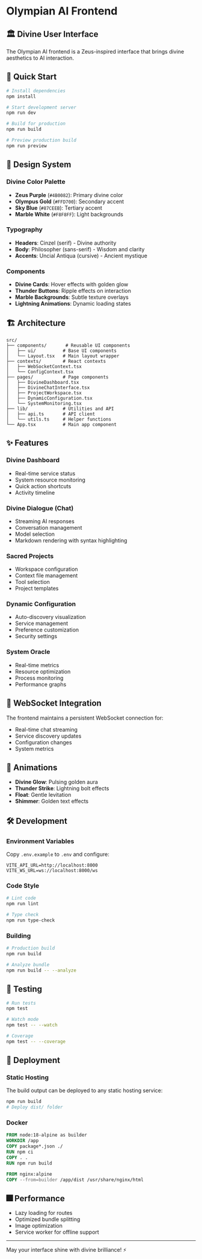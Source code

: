 # Olympian AI Frontend

## 🏛️ Divine User Interface

The Olympian AI frontend is a Zeus-inspired interface that brings divine aesthetics to AI interaction.

## 🚀 Quick Start

```bash
# Install dependencies
npm install

# Start development server
npm run dev

# Build for production
npm run build

# Preview production build
npm run preview
```

## 🎨 Design System

### Divine Color Palette

- **Zeus Purple** (`#4B0082`): Primary divine color
- **Olympus Gold** (`#FFD700`): Secondary accent
- **Sky Blue** (`#87CEEB`): Tertiary accent
- **Marble White** (`#F8F8FF`): Light backgrounds

### Typography

- **Headers**: Cinzel (serif) - Divine authority
- **Body**: Philosopher (sans-serif) - Wisdom and clarity
- **Accents**: Uncial Antiqua (cursive) - Ancient mystique

### Components

- **Divine Cards**: Hover effects with golden glow
- **Thunder Buttons**: Ripple effects on interaction
- **Marble Backgrounds**: Subtle texture overlays
- **Lightning Animations**: Dynamic loading states

## 🏗️ Architecture

```
src/
├── components/       # Reusable UI components
│   ├── ui/          # Base UI components
│   └── Layout.tsx   # Main layout wrapper
├── contexts/        # React contexts
│   ├── WebSocketContext.tsx
│   └── ConfigContext.tsx
├── pages/           # Page components
│   ├── DivineDashboard.tsx
│   ├── DivineChatInterface.tsx
│   ├── ProjectWorkspace.tsx
│   ├── DynamicConfiguration.tsx
│   └── SystemMonitoring.tsx
├── lib/             # Utilities and API
│   ├── api.ts       # API client
│   └── utils.ts     # Helper functions
└── App.tsx          # Main app component
```

## ✨ Features

### Divine Dashboard
- Real-time service status
- System resource monitoring
- Quick action shortcuts
- Activity timeline

### Divine Dialogue (Chat)
- Streaming AI responses
- Conversation management
- Model selection
- Markdown rendering with syntax highlighting

### Sacred Projects
- Workspace configuration
- Context file management
- Tool selection
- Project templates

### Dynamic Configuration
- Auto-discovery visualization
- Service management
- Preference customization
- Security settings

### System Oracle
- Real-time metrics
- Resource optimization
- Process monitoring
- Performance graphs

## 🔌 WebSocket Integration

The frontend maintains a persistent WebSocket connection for:
- Real-time chat streaming
- Service discovery updates
- Configuration changes
- System metrics

## 🎨 Animations

- **Divine Glow**: Pulsing golden aura
- **Thunder Strike**: Lightning bolt effects
- **Float**: Gentle levitation
- **Shimmer**: Golden text effects

## 🛠️ Development

### Environment Variables

Copy `.env.example` to `.env` and configure:

```env
VITE_API_URL=http://localhost:8000
VITE_WS_URL=ws://localhost:8000/ws
```

### Code Style

```bash
# Lint code
npm run lint

# Type check
npm run type-check
```

### Building

```bash
# Production build
npm run build

# Analyze bundle
npm run build -- --analyze
```

## 📝 Testing

```bash
# Run tests
npm test

# Watch mode
npm test -- --watch

# Coverage
npm test -- --coverage
```

## 🚀 Deployment

### Static Hosting

The build output can be deployed to any static hosting service:

```bash
npm run build
# Deploy dist/ folder
```

### Docker

```dockerfile
FROM node:18-alpine as builder
WORKDIR /app
COPY package*.json ./
RUN npm ci
COPY . .
RUN npm run build

FROM nginx:alpine
COPY --from=builder /app/dist /usr/share/nginx/html
```

## 🎆 Performance

- Lazy loading for routes
- Optimized bundle splitting
- Image optimization
- Service worker for offline support

---

May your interface shine with divine brilliance! ⚡